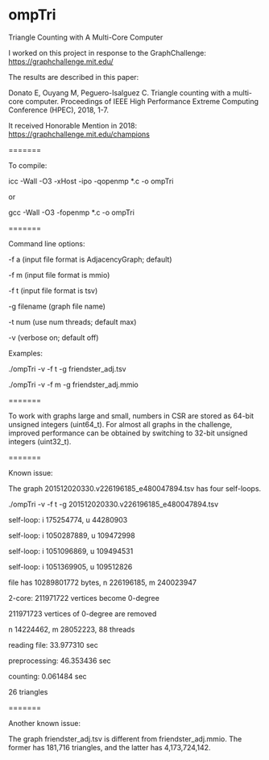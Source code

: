 # ompTri
Triangle Counting with A Multi-Core Computer

I worked on this project in response to the GraphChallenge: https://graphchallenge.mit.edu/

The results are described in this paper:

Donato E, Ouyang M, Peguero-Isalguez C.  Triangle counting with a multi-core computer.  Proceedings of IEEE High Performance Extreme Computing Conference (HPEC), 2018, 1-7.

It received Honorable Mention in 2018: https://graphchallenge.mit.edu/champions

=======

To compile:

icc -Wall -O3 -xHost -ipo -qopenmp *.c -o ompTri

or

gcc -Wall -O3 -fopenmp *.c -o ompTri

=======

Command line options:

-f a (input file format is AdjacencyGraph; default)

-f m (input file format is mmio)

-f t (input file format is tsv)

-g filename (graph file name)

-t num (use num threads; default max)

-v (verbose on; default off)

Examples:

./ompTri -v -f t -g friendster_adj.tsv

./ompTri -v -f m -g friendster_adj.mmio

=======

To work with graphs large and small, numbers in CSR are stored as 64-bit unsigned integers (uint64_t).  For almost all graphs in the challenge, improved performance can be obtained by switching to 32-bit unsigned integers (uint32_t).

=======

Known issue:

The graph 201512020330.v226196185_e480047894.tsv has four self-loops.

./ompTri -v -f t -g 201512020330.v226196185_e480047894.tsv

self-loop: i 175254774, u 44280903

self-loop: i 1050287889, u 109472998

self-loop: i 1051096869, u 109494531

self-loop: i 1051369905, u 109512826

file has 10289801772 bytes, n 226196185, m 240023947

2-core: 211971722 vertices become 0-degree

211971723 vertices of 0-degree are removed

n 14224462, m 28052223, 88 threads

reading file:	33.977310 sec

preprocessing:	46.353436 sec

counting:	0.061484 sec

26 triangles

=======

Another known issue:

The graph friendster_adj.tsv is different from friendster_adj.mmio.  The former has 181,716 triangles, and the latter has 4,173,724,142.
